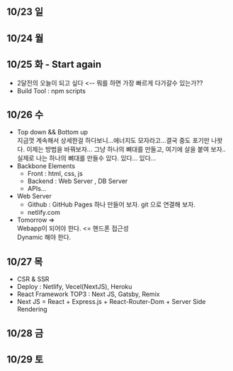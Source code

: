 ## 10/23 일

## 10/24 월

## 10/25 화 -  Start again
  - 2달전의 오늘이 되고 싶다 <-- 뭐를 하면 가장 빠르게 다가갈수 있는가??
  - Build Tool : npm scripts

## 10/26 수
- Top down && Bottom up    
  지금껏 계속해서 상세한걸 하다보니...에너지도 모자라고...결국 중도 포기만 나왓다.
  이제는 방법을 바꿔보자...
  그냥 하나의 뼈대를 만들고, 여기에 살을 붙여 보자..
  실제로 나는 하나의 뼈대를 만들수 있다. 
  있다...
  있다...
- Backbone Elements
  - Front : html, css, js
  - Backend : Web Server , DB Server
  - APIs...
- Web Server
  - Github : GitHub Pages 하나 만들어 보자. git 으로 연결해 보자.
  - netlify.com
- Tomorrow =>    
  Webapp이 되어야 한다.  <= 핸드폰 접근성    
  Dynamic 해야 한다.

## 10/27 목
- CSR & SSR
- Deploy : Netlify, Vecel(NextJS), Heroku
- React Framework TOP3 : Next JS, Gatsby, Remix
- Next JS = React + Express.js + React-Router-Dom + Server Side Rendering

## 10/28 금

## 10/29 토


